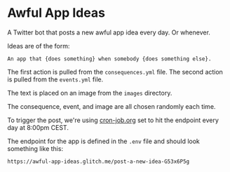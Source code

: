 # Awful App Ideas

A Twitter bot that posts a new awful app idea every day. Or whenever.

Ideas are of the form:

```
An app that {does something} when somebody {does something else}.
```

The first action is pulled from the `consequences.yml` file. The second action is pulled from the `events.yml` file.

The text is placed on an image from the `images` directory.

The consequence, event, and image are all chosen randomly each time.

To trigger the post, we're using [cron-job.org](https://cron-job.org) set to hit the endpoint every day at 8:00pm CEST.

The endpoint for the app is defined in the `.env` file and should look something like this:

```
https://awful-app-ideas.glitch.me/post-a-new-idea-G53x6P5g
```
